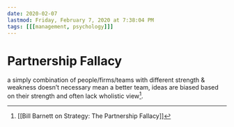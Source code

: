 ```yaml
---
date: 2020-02-07
lastmod: Friday, February 7, 2020 at 7:38:04 PM
tags: [[[management, psychology]]]
---
```

# Partnership Fallacy

a simply combination of people/firms/teams with different strength & weakness doesn’t necessary mean a better team, ideas are biased based on their strength and often lack wholistic view[^1].

[^1]: [[Bill Barnett on Strategy: The Partnership Fallacy]]